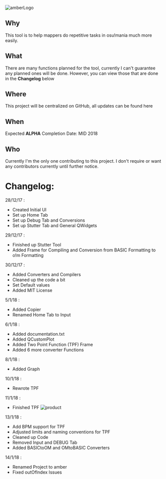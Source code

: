 ![amberLogo](https://i.imgur.com/9WXAlYq.png)

## Why
This tool is to help mappers do repetitive tasks in osu!mania much more easily.

## What
There are many functions planned for the tool, currently I can't guarantee any planned ones will be done. However, you can view those that are done in the **Changelog** below

## Where
This project will be centralized on GitHub, all updates can be found here 

## When
Expected **ALPHA** Completion Date: MID 2018

## Who
Currently I'm the only one contributing to this project. I don't require or want any contributors currently until further notice.

 
 
 
# Changelog:
28/12/17 :
- Created Initial UI
- Set up Home Tab
- Set up Debug Tab and Conversions
- Set up Stutter Tab and General QWidgets

29/12/17 :
- Finished up Stutter Tool
- Added Frame for Compiling and Conversion from BASIC Formatting to o!m Formatting

30/12/17 :
- Added Converters and Compilers
- Cleaned up the code a bit
- Set Default values
- Added MIT License

5/1/18 :
- Added Copier
- Renamed Home Tab to Input

6/1/18 :
- Added documentation.txt
- Added QCustomPlot 
- Added Two Point Function (TPF) Frame
- Added 6 more converter Functions

8/1/18 :
- Added Graph

10/1/18 :
- Rewrote TPF

11/1/18 :
- Finished TPF
![product](https://puu.sh/yYMBJ/66d4ceaaa3.png)

13/1/18 :
- Add BPM support for TPF
- Adjusted limits and naming conventions for TPF
- Cleaned up Code
- Removed Input and DEBUG Tab
- Added BASICtoOM and OMtoBASIC Converters

14/1/18 :
- Renamed Project to amber
- Fixed outOfIndex Issues
